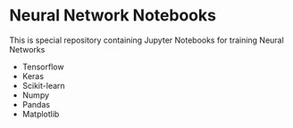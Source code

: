 # Neural Network Notebooks
This is special repository containing Jupyter Notebooks for training Neural Networks 

<ul> 
  <li>Tensorflow</li> 
  <li>Keras</li>
  <li> Scikit-learn </li> 
  <li> Numpy </li>  
  <li> Pandas </li> 
  <li> Matplotlib </li> 
 </ul>
